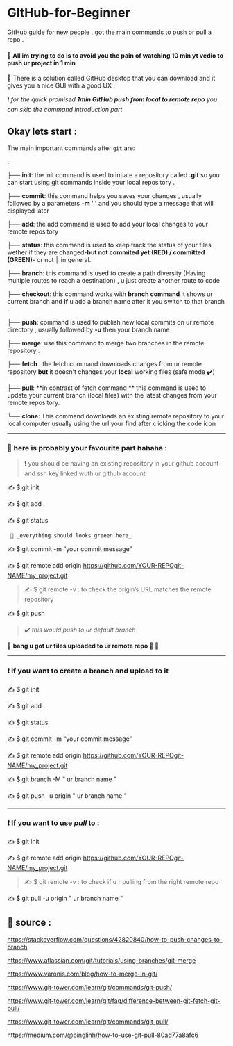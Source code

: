 # GItHub-for-Beginner
GitHub guide for new people , got the main commands to push or pull a repo . <br>
#### 📢 All im trying to do is to avoid you the pain of watching 10 min yt vedio to push ur project in 1 min 

 🚩 There is a solution called GitHub desktop that you can download and it gives you a nice GUI with a good UX .

 :heavy_exclamation_mark: _for the quick promised **1min GitHub push from local to remote repo** you can skip the command introduction part_ 
## Okay lets start : 

The main important commands after `git` are:

.

├──  **init**: the init command is used to intiate a repository called **.git** so you can start using git commands inside your local repository .

├──  **commit**: this command helps you saves your changes , usually followed by a parameters **-m ' '** and you should type a message that will displayed later

├──  **add**: the add command is used to add your local changes to your remote repository 

├──  **status**: this command is used to keep track the status of your files wether if they are changed-**but not commited yet (RED) / committed (GREEN)**- or not │   in general.

├──  **branch**: this command is used to create a path diversity  (Having multiple routes to reach a destination) , u just create another route to code   

├──  **checkout**: this command works with **branch command** it shows ur current branch and **if** u add a branch name after it you switch to that branch . 

├──  **push**: command is used to publish new local commits on ur remote directory  , usually followed by **-u** then your branch name

├──  **merge**: use this command to merge two branches in the remote repository .  

├──  **fetch** : the fetch command downloads changes from ur remote repository  **but** it doesn't changes your **local**  working files (safe mode ✔️)

├──  **pull**: **in contrast of fetch command ** this command is used to update your current branch (local files) with the latest changes from your remote  repository.

└──  **clone**: This command downloads an existing remote repository to your local computer usually using the url your find after clicking the code icon 

---

### 🎏 here is probably your favourite part hahaha : 
> :heavy_exclamation_mark: you should be having an existing repository in your github account and  ssh key linked wuth ur github account  

  ✍️  $ git init
  
  ✍️  $ git add .
  
  ✍️  $ git status 
  
     📗 _everything should looks greeen here_ 

  ✍️ $ git commit -m “your commit message”  
  
  ✍️ $ git remote add origin https://github.com/YOUR-REPOgit-NAME/my_project.git
  
> ✍️ $ git remote -v : to check the origin’s URL matches the remote repository
  
  ✍️ $ git push 
  
> ✔️ _this would push to ur default branch_

🎉 **bang u got ur files uploaded to ur remote repo 🎉 🥳**

---
 
### :heavy_exclamation_mark: if you want to create a branch and upload to it
 
  ✍️  $ git init
  
  ✍️  $ git add .
  
  ✍️  $ git status 
  
  ✍️  $ git commit -m “your commit message”
  
  ✍️  $ git remote add origin https://github.com/YOUR-REPOgit-NAME/my_project.git
  
  ✍️  $  git branch -M " ur branch name "
  
  ✍️  $ git push -u origin " ur branch name "
  
  ---
  
### :heavy_exclamation_mark: **If you want to use _pull_ to** : 

 ✍️  $ git init
 
 ✍️  $ git remote add origin https://github.com/YOUR-REPOgit-NAME/my_project.git

> ✍️ $ git remote -v : to check if u r pulling from the right remote repo

  ✍️  $ git pull -u origin " ur branch name "




## 📑 source : 
 
https://stackoverflow.com/questions/42820840/how-to-push-changes-to-branch
 
https://www.atlassian.com/git/tutorials/using-branches/git-merge
 
https://www.varonis.com/blog/how-to-merge-in-git/
 
https://www.git-tower.com/learn/git/commands/git-push/
 
https://www.git-tower.com/learn/git/faq/difference-between-git-fetch-git-pull/

https://www.git-tower.com/learn/git/commands/git-pull/

https://medium.com/@pinglinh/how-to-use-git-pull-80ad77a8afc6
 
 
